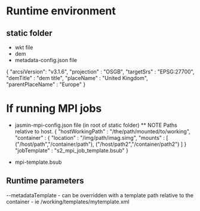 # Runtime environment

## static folder
- wkt file
- dem
- metadata-config.json file

{
            "arcsiVersion": "v3.1.6",
            "projection" : "OSGB",
            "targetSrs" : "EPSG:27700",
            "demTitle" : "dem title",
            "placeName" : "United Kingdom",
            "parentPlaceName" : "Europe"
}

# If running MPI jobs
- jasmin-mpi-config.json file (in root of static folder)
** NOTE Paths relative to host.
{
    "hostWorkingPath" : "/the/path/mounted/to/working",
    "container" : {
        "location" : "/img/path/imag.simg",
        "mounts" : [
            ("/host/path","/container/path"),
            ("/host/path2","/container/path2")
        ]
    }
    "jobTemplate" : "s2_mpi_job_template.bsub"
}

- mpi-template.bsub


## Runtime parameters
--metadataTemplate - can be overridden with a template path relative to the container - ie /working/templates/mytemplate.xml

